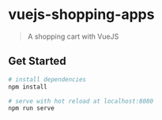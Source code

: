 # vuejs-shopping-apps

> A shopping cart with VueJS

## Get Started

``` bash
# install dependencies
npm install

# serve with hot reload at localhost:8080
npm run serve
```

